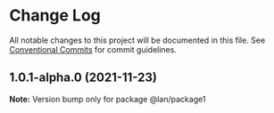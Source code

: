 # Change Log

All notable changes to this project will be documented in this file.
See [Conventional Commits](https://conventionalcommits.org) for commit guidelines.

## 1.0.1-alpha.0 (2021-11-23)

**Note:** Version bump only for package @lan/package1
